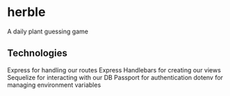 # herble
A daily plant guessing game

## Technologies
Express for handling our routes
Express Handlebars for creating our views
Sequelize for interacting with our DB
Passport for authentication
dotenv for managing environment variables